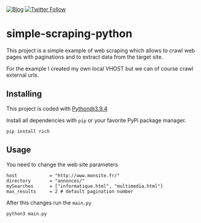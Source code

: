 [![Blog](https://img.shields.io/badge/blog%20news-yellowgreen)](https://www.julienkrier.fr/)
[![Twitter Follow](https://img.shields.io/twitter/follow/julienkrier?style=social)](https://twitter.com/julienkrier)


# simple-scraping-python

This project is a simple example of web scraping which allows to crawl web pages with paginations and to extract data from the target site.

For the example I created my own local VHOST but we can of course crawl external urls.

## Installing

This project is coded with Python@3.9.4

Install all dependencies with `pip` or your favorite PyPi package manager.

```
pip install rich
```


## Usage

You need to change the web site parameters

```
host            = "http://www.monsite.fr/"
directory       = "annonces/"
mySearches      = ["informatique.html", "multimedia.html"]
max_results     = 2 # default pagination number
```


After this changes run the `main.py`

```
python3 main.py
```
